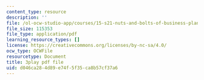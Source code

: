 ```yaml
---
content_type: resource
description: ''
file: /ol-ocw-studio-app/courses/15-s21-nuts-and-bolts-of-business-plans-january-iap-2014/d046ca284d89e74f5f35ca8b57cf37a6_b9Yyj3htBLE.pdf
file_size: 115353
file_type: application/pdf
learning_resource_types: []
license: https://creativecommons.org/licenses/by-nc-sa/4.0/
ocw_type: OCWFile
resourcetype: Document
title: 3play pdf file
uid: d046ca28-4d89-e74f-5f35-ca8b57cf37a6
---
```

